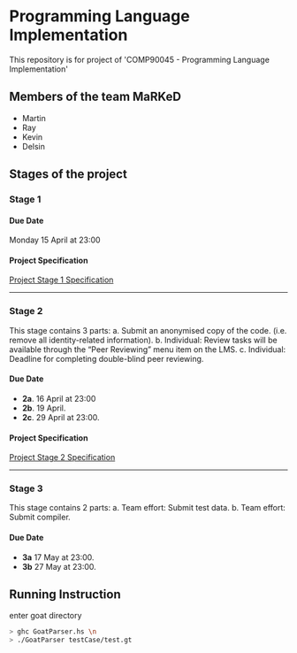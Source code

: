 # Programming Language Implementation

This repository is for project of 'COMP90045 - Programming Language Implementation'

## Members of the team MaRKeD

- Martin
- Ray
- Kevin
- Delsin

## Stages of the project

### Stage 1

#### Due Date

Monday 15 April at 23:00

#### Project Specification

[Project Stage 1 Specification](./Assignment_1.pdf)

---

### Stage 2

This stage contains 3 parts:
a. Submit an anonymised copy of the code. (i.e. remove all identity-related information).
b. Individual: Review tasks will be available through the “Peer Reviewing” menu item on the LMS.
c. Individual: Deadline for completing double-blind peer reviewing.

#### Due Date

- **2a**. 16 April at 23:00
- **2b**. 19 April.
- **2c**. 29 April at 23:00.

#### Project Specification

[Project Stage 2 Specification](./Assignment_2.pdf)

---

### Stage 3

This stage contains 2 parts:
a. Team effort: Submit test data.
b. Team effort: Submit compiler.

#### Due Date

- **3a** 17 May at 23:00.
- **3b** 27 May at 23:00.

## Running Instruction

enter goat directory

```bash
> ghc GoatParser.hs \n
> ./GoatParser testCase/test.gt
```
